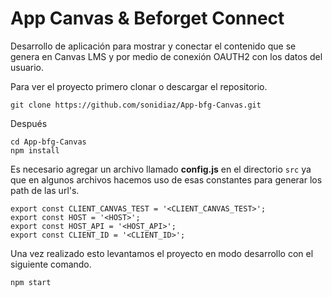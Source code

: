 
# App Canvas & Beforget Connect

Desarrollo de aplicación para mostrar y conectar el contenido que se genera en Canvas LMS y por medio de conexión OAUTH2 con los datos del usuario.

Para ver el proyecto primero clonar o descargar el repositorio.

    git clone https://github.com/sonidiaz/App-bfg-Canvas.git

Después

    cd App-bfg-Canvas
    npm install
 

Es necesario agregar un archivo llamado **config.js** en el directorio `src` ya que en algunos archivos hacemos uso de esas constantes para generar los path de las url's.


    export const CLIENT_CANVAS_TEST = '<CLIENT_CANVAS_TEST>';
    export const HOST = '<HOST>';
    export const HOST_API = '<HOST_API>';
    export const CLIENT_ID = '<CLIENT_ID>';


Una vez realizado esto levantamos el proyecto en modo desarrollo con el siguiente comando.

    npm start
